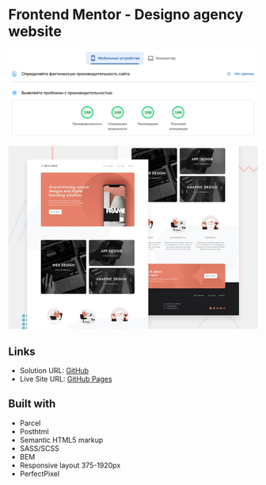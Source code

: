 # Frontend Mentor - Designo agency website

![PageSpeed](./design/Screenshot_1.jpg)

![Design preview for the Designo agency website coding challenge](./design/desktop-preview.jpg)

## Links

- Solution URL: [GitHub](https://github.com/dar-ju/dar-ju.github.io/tree/main/FM_33_designo-multipage)
- Live Site URL: [GitHub Pages](https://dar-ju.github.io/FM_33_designo-multipage/build/)

## Built with

- Parcel
- Posthtml
- Semantic HTML5 markup
- SASS/SCSS
- BEM
- Responsive layout 375-1920px
- PerfectPixel
